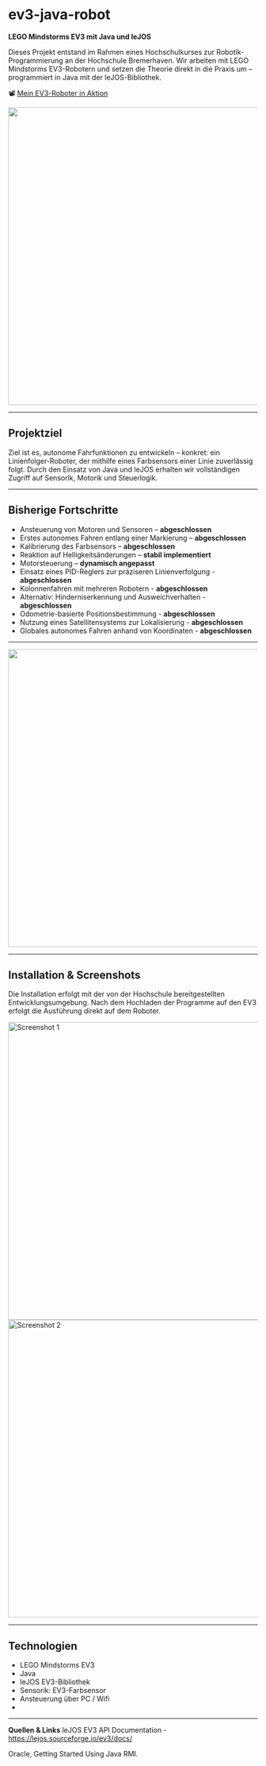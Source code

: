 # ev3-java-robot

**LEGO Mindstorms EV3 mit Java und leJOS**

Dieses Projekt entstand im Rahmen eines Hochschulkurses zur Robotik-Programmierung an der Hochschule Bremerhaven. Wir arbeiten mit LEGO Mindstorms EV3-Robotern und setzen die Theorie direkt in die Praxis um – programmiert in Java mit der leJOS-Bibliothek.

📽️ [Mein EV3-Roboter in Aktion](https://youtube.com/shorts/B4VAbEeE6EU?si=ltQsXwOHAPrjQkvS)



<img src="https://github.com/user-attachments/assets/fb85d6c1-320e-4b77-8510-90a3d8fd66b7" width="600"/>


---

## Projektziel

Ziel ist es, autonome Fahrfunktionen zu entwickeln – konkret: ein Linienfolger-Roboter, der mithilfe eines Farbsensors einer Linie zuverlässig folgt. Durch den Einsatz von Java und leJOS erhalten wir vollständigen Zugriff auf Sensorik, Motorik und Steuerlogik.

---

## Bisherige Fortschritte

- Ansteuerung von Motoren und Sensoren – **abgeschlossen**
- Erstes autonomes Fahren entlang einer Markierung – **abgeschlossen**
- Kalibrierung des Farbsensors – **abgeschlossen**
- Reaktion auf Helligkeitsänderungen – **stabil implementiert**
- Motorsteuerung – **dynamisch angepasst**
- Einsatz eines PID-Reglers zur präziseren Linienverfolgung  -  **abgeschlossen**
- Kolonnenfahren mit mehreren Robotern  -  **abgeschlossen**
- Alternativ: Hinderniserkennung und Ausweichverhalten  - **abgeschlossen**
- Odometrie-basierte Positionsbestimmung  - **abgeschlossen**
- Nutzung eines Satellitensystems zur Lokalisierung  - **abgeschlossen**
- Globales autonomes Fahren anhand von Koordinaten -  **abgeschlossen**

---
<img src="https://github.com/user-attachments/assets/8f2a248d-5c47-4a80-9a83-dc191a557ac3" width="600"/>



---

## Installation & Screenshots

Die Installation erfolgt mit der von der Hochschule bereitgestellten Entwicklungsumgebung. Nach dem Hochladen der Programme auf den EV3 erfolgt die Ausführung direkt auf dem Roboter.

<img src="https://github.com/user-attachments/assets/c8bc5e3e-d0df-46d3-92a1-4cb8da550e96" alt="Screenshot 1" width="600"/>

<img src="https://github.com/user-attachments/assets/8b6c078d-8a95-4f1a-88fb-11ba155104b0" alt="Screenshot 2" width="600"/>


---

## Technologien

- LEGO Mindstorms EV3
- Java
- leJOS EV3-Bibliothek
- Sensorik: EV3-Farbsensor
- Ansteuerung über PC / Wifi
- 
---


**Quellen & Links**
leJOS EV3 API Documentation - https://lejos.sourceforge.io/ev3/docs/

Oracle, Getting Started Using Java RMI.

